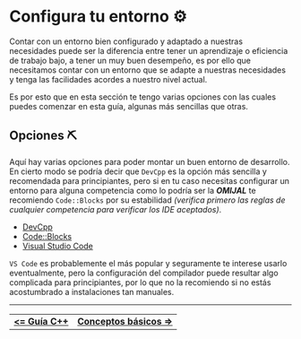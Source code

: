 # Configura tu entorno ⚙️

Contar con un entorno bien configurado y adaptado a nuestras necesidades puede ser la diferencia entre tener un aprendizaje o eficiencia de trabajo bajo, a tener un muy buen desempeño, es por ello que necesitamos contar con un entorno que se adapte a nuestras necesidades y tenga las facilidades acordes a nuestro nivel actual. 

Es por esto que en esta sección te tengo varias opciones con las cuales puedes comenzar en esta guía, algunas más sencillas que otras.



## Opciones ⛏️

Aquí hay varias opciones para poder montar un buen entorno de desarrollo. En cierto modo se podría decir que `DevCpp` es la opción más sencilla y recomendada para principiantes, pero si en tu caso necesitas configurar un entorno para alguna competencia como lo podría ser la ***OMIJAL*** te recomiendo `Code::Blocks` por su estabilidad *(verifica primero las reglas de cualquier competencia para verificar los IDE aceptados)*.

- [DevCpp](./devcpp.md)
- [Code::Blocks](./codeblocks.md)
- [Visual Studio Code](./vscode.md)



`VS Code` es probablemente el más popular y seguramente te interese usarlo eventualmente, pero la configuración del compilador puede resultar algo complicada para principiantes, por lo que no la recomiendo si no estás acostumbrado a instalaciones tan manuales.


<hr><div align="center"><table><tr>
  <td><b><a href="../../README.md#guía-c"><=  Guía C++  </a></b></td>
  <td><b><a href="../definitions/README.md#conceptos-básicos-">  Conceptos básicos  =></a></b></td>
</tr></table></div>